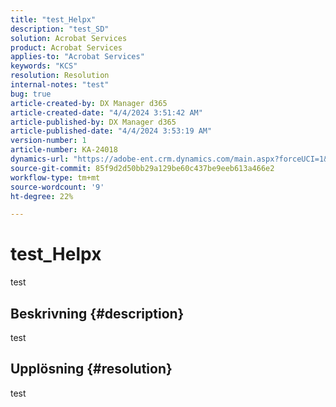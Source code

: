 ```yaml
---
title: "test_Helpx"
description: "test_SD"
solution: Acrobat Services
product: Acrobat Services
applies-to: "Acrobat Services"
keywords: "KCS"
resolution: Resolution
internal-notes: "test"
bug: true
article-created-by: DX Manager d365
article-created-date: "4/4/2024 3:51:42 AM"
article-published-by: DX Manager d365
article-published-date: "4/4/2024 3:53:19 AM"
version-number: 1
article-number: KA-24018
dynamics-url: "https://adobe-ent.crm.dynamics.com/main.aspx?forceUCI=1&pagetype=entityrecord&etn=knowledgearticle&id=e73530a2-36f2-ee11-904c-6045bd006c82"
source-git-commit: 85f9d2d50bb29a129be60c437be9eeb613a466e2
workflow-type: tm+mt
source-wordcount: '9'
ht-degree: 22%

---
```


# test_Helpx


test

## Beskrivning {#description}

test

## Upplösning {#resolution}


test

